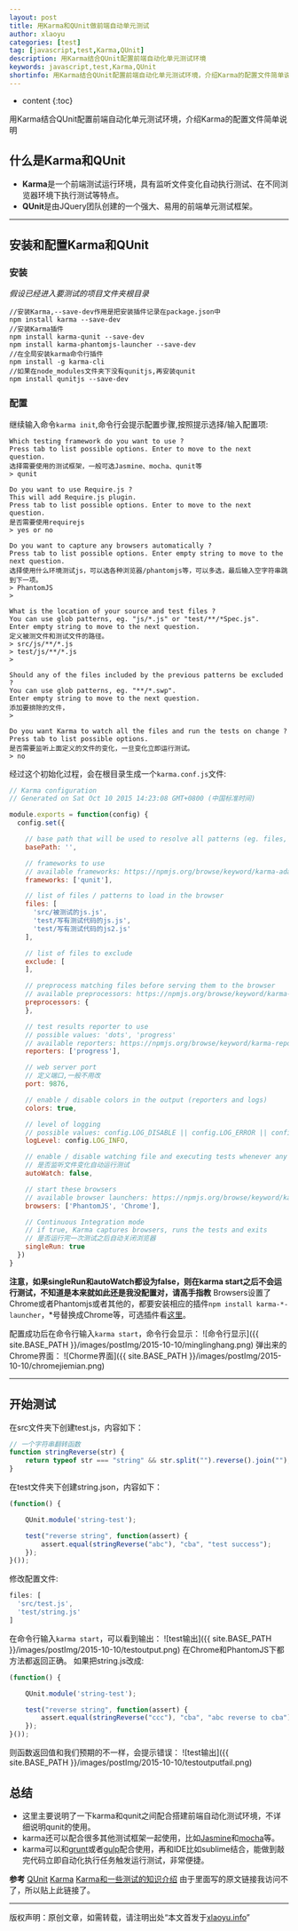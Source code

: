 ```yaml
---
layout: post
title: 用Karma和QUnit做前端自动单元测试
author: xlaoyu
categories: [test]
tag: [javascript,test,Karma,QUnit]
description: 用Karma结合QUnit配置前端自动化单元测试环境
keywords: javascript,test,Karma,QUnit
shortinfo: 用Karma结合QUnit配置前端自动化单元测试环境，介绍Karma的配置文件简单说明
---
```


* content
{:toc}

用Karma结合QUnit配置前端自动化单元测试环境，介绍Karma的配置文件简单说明



## 什么是Karma和QUnit

* **Karma**是一个前端测试运行环境，具有监听文件变化自动执行测试、在不同浏览器环境下执行测试等特点。
* **QUnit**是由JQuery团队创建的一个强大、易用的前端单元测试框架。

-----------

## 安装和配置Karma和QUnit

### 安装

*假设已经进入要测试的项目文件夹根目录*
```
//安装Karma,--save-dev作用是把安装插件记录在package.json中
npm install karma --save-dev
//安装Karma插件
npm install karma-qunit --save-dev
npm install karma-phantomjs-launcher --save-dev
//在全局安装karma命令行插件
npm install -g karma-cli
//如果在node_modules文件夹下没有qunitjs,再安装qunit
npm install qunitjs --save-dev
```

### 配置

继续输入命令`karma init`,命令行会提示配置步骤,按照提示选择/输入配置项:

```
Which testing framework do you want to use ?
Press tab to list possible options. Enter to move to the next question.
选择需要使用的测试框架，一般可选Jasmine、mocha、qunit等
> qunit

Do you want to use Require.js ?
This will add Require.js plugin.
Press tab to list possible options. Enter to move to the next question.
是否需要使用requirejs
> yes or no

Do you want to capture any browsers automatically ?
Press tab to list possible options. Enter empty string to move to the next question.
选择使用什么环境测试js，可以选各种浏览器/phantomjs等，可以多选，最后输入空字符串跳到下一项。
> PhantomJS
>

What is the location of your source and test files ?
You can use glob patterns, eg. "js/*.js" or "test/**/*Spec.js".
Enter empty string to move to the next question.
定义被测文件和测试文件的路径。
> src/js/**/*.js
> test/js/**/*.js
>

Should any of the files included by the previous patterns be excluded ?
You can use glob patterns, eg. "**/*.swp".
Enter empty string to move to the next question.
添加要排除的文件，
>

Do you want Karma to watch all the files and run the tests on change ?
Press tab to list possible options.
是否需要监听上面定义的文件的变化，一旦变化立即运行测试。
> no
```

经过这个初始化过程，会在根目录生成一个`karma.conf.js`文件:

```js
// Karma configuration
// Generated on Sat Oct 10 2015 14:23:08 GMT+0800 (中国标准时间)

module.exports = function(config) {
  config.set({

    // base path that will be used to resolve all patterns (eg. files, exclude)
    basePath: '',

    // frameworks to use
    // available frameworks: https://npmjs.org/browse/keyword/karma-adapter
    frameworks: ['qunit'],

    // list of files / patterns to load in the browser
    files: [
      'src/被测试的js.js',
      'test/写有测试代码的js.js',
      'test/写有测试代码的js2.js'
    ],

    // list of files to exclude
    exclude: [
    ],

    // preprocess matching files before serving them to the browser
    // available preprocessors: https://npmjs.org/browse/keyword/karma-preprocessor
    preprocessors: {
    },

    // test results reporter to use
    // possible values: 'dots', 'progress'
    // available reporters: https://npmjs.org/browse/keyword/karma-reporter
    reporters: ['progress'],

    // web server port
    // 定义端口,一般不用改
    port: 9876,

    // enable / disable colors in the output (reporters and logs)
    colors: true,

    // level of logging
    // possible values: config.LOG_DISABLE || config.LOG_ERROR || config.LOG_WARN || config.LOG_INFO || config.LOG_DEBUG
    logLevel: config.LOG_INFO,

    // enable / disable watching file and executing tests whenever any file changes
    // 是否监听文件变化自动运行测试
    autoWatch: false,

    // start these browsers
    // available browser launchers: https://npmjs.org/browse/keyword/karma-launcher
    browsers: ['PhantomJS', 'Chrome'],

    // Continuous Integration mode
    // if true, Karma captures browsers, runs the tests and exits
    // 是否运行完一次测试之后自动关闭浏览器
    singleRun: true
  })
}
```

**注意，如果singleRun和autoWatch都设为false，则在karma start之后不会运行测试，不知道是本来就如此还是我没配置对，请高手指教**
Browsers设置了Chrome或者Phantomjs或者其他的，都要安装相应的插件`npm install karma-*-launcher`，*号替换成Chrome等，可选插件看[这里](http://karma-runner.github.io/0.12/config/browsers.html)。

配置成功后在命令行输入`karma start`，命令行会显示：
![命令行显示]({{ site.BASE_PATH }}/images/postImg/2015-10-10/minglinghang.png)
弹出来的Chrome界面：
![Chorme界面]({{ site.BASE_PATH }}/images/postImg/2015-10-10/chromejiemian.png)

-----------

## 开始测试

在src文件夹下创建test.js，内容如下：

```js
// 一个字符串翻转函数
function stringReverse(str) {
    return typeof str === "string" && str.split("").reverse().join("");
}
```

在test文件夹下创建string.json，内容如下：

```js
(function() {

    QUnit.module('string-test');

    test("reverse string", function(assert) {
        assert.equal(stringReverse("abc"), "cba", "test success");
    });
}());
```

修改配置文件:

```js
files: [
  'src/test.js',
  'test/string.js'
]
```

在命令行输入`karma start`，可以看到输出：
![test输出]({{ site.BASE_PATH }}/images/postImg/2015-10-10/testoutput.png)
在Chrome和PhantomJS下都方法都返回正确。
如果把string.js改成:

```js
(function() {

    QUnit.module('string-test');

    test("reverse string", function(assert) {
        assert.equal(stringReverse("ccc"), "cba", "abc reverse to cba");
    });
}());
```

则函数返回值和我们预期的不一样，会提示错误：
![test输出]({{ site.BASE_PATH }}/images/postImg/2015-10-10/testoutputfail.png)

## 总结

* 这里主要说明了一下karma和qunit之间配合搭建前端自动化测试环境，不详细说明qunit的使用。
* karma还可以配合很多其他测试框架一起使用，比如[Jasmine](http://jasmine.github.io/)和[mocha](https://mochajs.org/)等。
* karma可以和[grunt](http://gruntjs.com/)或者[gulp](http://gulpjs.com/)配合使用，再和IDE比如sublime结合，能做到敲完代码立即自动化执行任务触发运行测试，非常便捷。

**参考**
[QUnit](http://qunitjs.com/)
[Karma](http://karma-runner.github.io/0.13/index.html)
[Karma和一些测试的知识介绍](http://www.douban.com/note/334051223/) 由于里面写的原文链接我访问不了，所以贴上此链接了。

--------

版权声明：原创文章，如需转载，请注明出处“本文首发于[xlaoyu.info](https://www.xlaoyu.info)”
